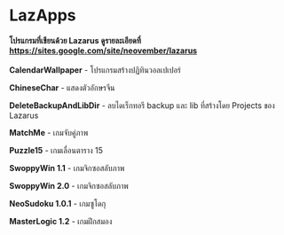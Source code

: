 # LazApps

#### โปรแกรมที่เขียนด้วย Lazarus   ดูรายละเอียดที่ https://sites.google.com/site/neovember/lazarus

  <b>CalendarWallpaper</b> - โปรแกรมสร้างปฏิทินวอลเปเปอร์
  
  <b>ChineseChar</b> - แสดงตัวอักษรจีน
  
  <b>DeleteBackupAndLibDir</b> - ลบไดเร็กทอรี backup และ lib ที่สร้างโดย Projects ของ Lazarus
  
  <b>MatchMe</b> - เกมจับคู่ภาพ
  
  <b>Puzzle15</b> - เกมเลื่อนตาราง 15
  
  <b>SwoppyWin 1.1</b> - เกมจิกซอสลับภาพ
  
  <b>SwoppyWin 2.0</b> - เกมจิกซอสลับภาพ
  
  <b>NeoSudoku 1.0.1</b> - เกมซูโดกุ
  
  <b>MasterLogic 1.2</b> - เกมฝึกสมอง
